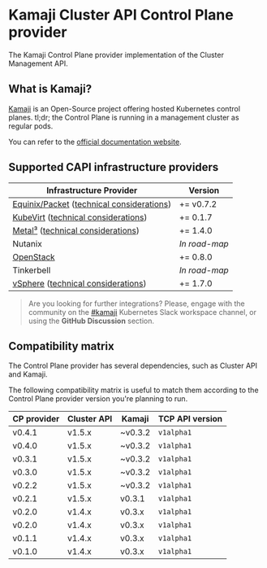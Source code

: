 # Kamaji Cluster API Control Plane provider

The Kamaji Control Plane provider implementation of the Cluster Management API.

## What is Kamaji?

[Kamaji](http://github.com/clastix/kamaji) is an Open-Source project offering hosted Kubernetes control planes.
tl;dr; the Control Plane is running in a management cluster as regular pods.

You can refer to the [official documentation website](https://kamaji.clastix.io/).

## Supported CAPI infrastructure providers

| Infrastructure Provider                                                                                                                 | Version       |
|-----------------------------------------------------------------------------------------------------------------------------------------|---------------|
| [Equinix/Packet](https://github.com/kubernetes-sigs/cluster-api-provider-packet) ([technical considerations](docs/providers-packet.md)) | += v0.7.2     |
| [KubeVirt](https://github.com/kubernetes-sigs/cluster-api-provider-kubevirt) ([technical considerations](docs/providers-kubevirt.md))   | += 0.1.7      |
| [Metal³](https://github.com/metal3-io/cluster-api-provider-metal3) ([technical considerations](docs/providers-metal3.md))               | += 1.4.0      |
| Nutanix                                                                                                                                 | _In road-map_ |
| [OpenStack](https://github.com/kubernetes-sigs/cluster-api-provider-openstack)                                                          | += 0.8.0      |
| Tinkerbell                                                                                                                              | _In road-map_ |
| [vSphere](https://github.com/kubernetes-sigs/cluster-api-provider-vsphere) ([technical considerations](docs/providers-vsphere.md))      | += 1.7.0      |

> Are you looking for further integrations?
> Please, engage with the community on the [#kamaji](https://kubernetes.slack.com/archives/C03GLTTMWNN) Kubernetes Slack
> workspace channel, or using the **GitHub Discussion** section.

## Compatibility matrix

The Control Plane provider has several dependencies, such as Cluster API and Kamaji.

The following compatibility matrix is useful to match them according to the Control Plane provider version you're planning to run.

| CP provider | Cluster API | Kamaji  | TCP API version |
|-------------|-------------|---------|-----------------|
| v0.4.1      | v1.5.x      | ~v0.3.2 | `v1alpha1`      |
| v0.4.0      | v1.5.x      | ~v0.3.2 | `v1alpha1`      |
| v0.3.1      | v1.5.x      | ~v0.3.2 | `v1alpha1`      |
| v0.3.0      | v1.5.x      | ~v0.3.2 | `v1alpha1`      |
| v0.2.2      | v1.5.x      | ~v0.3.2 | `v1alpha1`      |
| v0.2.1      | v1.5.x      | v0.3.1  | `v1alpha1`      |
| v0.2.0      | v1.4.x      | v0.3.x  | `v1alpha1`      |
| v0.2.0      | v1.4.x      | v0.3.x  | `v1alpha1`      |
| v0.1.1      | v1.4.x      | v0.3.x  | `v1alpha1`      |
| v0.1.0      | v1.4.x      | v0.3.x  | `v1alpha1`      |
